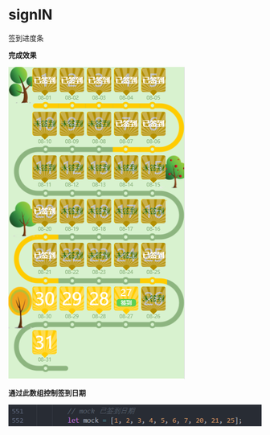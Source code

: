 # signIN
签到进度条

**完成效果**

![Image text](https://raw.githubusercontent.com/w3313003/signIN/master/img-info/pic.png)

**通过此数组控制签到日期**

![Image text](https://raw.githubusercontent.com/w3313003/signIN/master/img-info/mock.png)

